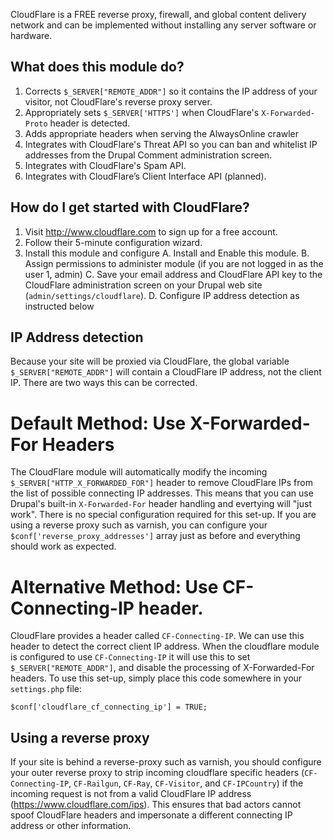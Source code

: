 CloudFlare is a FREE reverse proxy, firewall, and global content delivery network and can be implemented without installing any server software or hardware.

What does this module do?
-------------------------
1. Corrects `$_SERVER["REMOTE_ADDR"]` so it contains the IP address of your visitor, not CloudFlare's reverse proxy server.
2. Appropriately sets `$_SERVER['HTTPS']` when CloudFlare's `X-Forwarded-Proto` header is detected.
3. Adds appropriate headers when serving the AlwaysOnline crawler
4. Integrates with CloudFlare's Threat API so you can ban and whitelist IP addresses from the Drupal Comment administration screen.
5. Integrates with CloudFlare's Spam API.
6. Integrates with CloudFlare’s Client Interface API (planned).


How do I get started with CloudFlare?
-------------------------------------
1. Visit http://www.cloudflare.com to sign up for a free account.
2. Follow their 5-minute configuration wizard.
3. Install this module and configure
      A. Install and Enable this module.
      B. Assign permissions to administer module (if you are not logged in as the user 1, admin)
      C. Save your email address and CloudFlare API key to the CloudFlare administration screen on your Drupal web site (`admin/settings/cloudflare`).
      D. Configure IP address detection as instructed below


IP Address detection
--------------------

Because your site will be proxied via CloudFlare, the global variable `$_SERVER["REMOTE_ADDR"]` will contain a CloudFlare IP address, not the client IP.  There are two ways this can be corrected. 


# Default Method: Use X-Forwarded-For Headers

The CloudFlare module will automatically modify the incoming `$_SERVER["HTTP_X_FORWARDED_FOR"]` header to remove CloudFlare IPs from the list of possible connecting IP addresses. This means that you can use Drupal's built-in `X-Forwarded-For` header handling and evertying will "just work". There is no special configuration required for this set-up. If you are using a reverse proxy such as varnish, you can configure your `$conf['reverse_proxy_addresses']` array just as before and everything should work as expected.


# Alternative Method: Use CF-Connecting-IP header. 

CloudFlare provides a header called `CF-Connecting-IP`. We can use this header to detect the correct client IP address. When the cloudflare module is configured to use `CF-Connecting-IP` it will use this to set `$_SERVER["REMOTE_ADDR"]`, and disable the processing of X-Forwarded-For headers. To use this set-up, simply place this code somewhere in your `settings.php` file:

```
$conf['cloudflare_cf_connecting_ip'] = TRUE;
```


Using a reverse proxy
---------------------

If your site is behind a reverse-proxy such as varnish, you should configure your outer reverse proxy to strip incoming cloudflare specific headers (`CF-Connecting-IP`, `CF-Railgun`, `CF-Ray`, `CF-Visitor`, and `CF-IPCountry`) if the incoming request is not from a valid CloudFlare IP address (https://www.cloudflare.com/ips). This ensures that bad actors cannot spoof CloudFlare headers and impersonate a different connecting IP address or other information.

